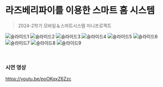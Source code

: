 # 라즈베리파이를 이용한 스마트 홈 시스템
> 2024-2학기 모바일＆스마트시스템 미니프로젝트

![슬라이드1](https://github.com/user-attachments/assets/3b4b17d6-7cde-42c6-91d4-7cd0296ba7d0)
![슬라이드2](https://github.com/user-attachments/assets/98162616-f5ea-41f2-96f8-ffe45e301ac9)
![슬라이드3](https://github.com/user-attachments/assets/d3449493-cd44-4b11-a8c1-8ad9eb5d4bf9)
![슬라이드4](https://github.com/user-attachments/assets/2f05f9db-a043-4a10-9453-9d0b06078798)
![슬라이드5](https://github.com/user-attachments/assets/747d758a-55c1-4032-b0ac-8131bf926c3c)
![슬라이드6](https://github.com/user-attachments/assets/e69ec94f-52d5-41de-be48-118985726f79)
![슬라이드7](https://github.com/user-attachments/assets/7f88565c-9f6c-4846-88bd-2b5cba7490d5)
![슬라이드8](https://github.com/user-attachments/assets/41cfdebd-0d0e-4027-84c8-a505372a39c2)
![슬라이드9](https://github.com/user-attachments/assets/2fa0e075-4e82-4cf3-aca4-dd60aaada223)

<br>

### 시연 영상
https://youtu.be/poOKqxZ6Zzc
